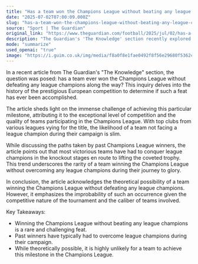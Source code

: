 ```yaml
---
title: "Has a team won the Champions League without beating any league champions? | The Knowledge"
date: "2025-07-02T07:00:09.000Z"
slug: "has-a-team-won-the-champions-league-without-beating-any-league-champions-or-the-knowledge"
source: "Sport | The Guardian"
original_link: "https://www.theguardian.com/football/2025/jul/02/has-a-football-team-won-the-champions-league-without-beating-any-league-champions"
description: "The Guardian's 'The Knowledge' section recently explored the question of whether a team has ever won the Champions League without defeating any league champions. The article highlights the difficulty of achieving this feat due to the high level of competition and quality of teams in the tournament. Most past Champions League winners have had to face league champions in the knockout stages, underscoring the rarity of winning the title without overcoming such opponents. While theoretically possible, the article emphasizes the slim likelihood of a team winning the Champions League without defeating any league champions along the way."
mode: "summarize"
used_openai: "true"
image: "https://i.guim.co.uk/img/media/f8a0f8e1fae0492f8f56e29680f5362c224d286e/366_0_2915_2333/master/2915.jpg?width=1200&height=630&quality=85&auto=format&fit=crop&overlay-align=bottom%2Cleft&overlay-width=100p&overlay-base64=L2ltZy9zdGF0aWMvb3ZlcmxheXMvdGctZGVmYXVsdC5wbmc&enable=upscale&s=bb7734302d3b628850d0343499477162"
---
```


In a recent article from The Guardian's "The Knowledge" section, the question was posed: has a team ever won the Champions League without defeating any league champions along the way? This inquiry delves into the history of the prestigious European competition to determine if such a feat has ever been accomplished.

The article sheds light on the immense challenge of achieving this particular milestone, attributing it to the exceptional level of competition and the quality of teams participating in the Champions League. With top clubs from various leagues vying for the title, the likelihood of a team not facing a league champion during their campaign is slim.

While discussing the paths taken by past Champions League winners, the article points out that most victorious teams have had to conquer league champions in the knockout stages en route to lifting the coveted trophy. This trend underscores the rarity of a team winning the Champions League without overcoming any league champions during their journey to glory.

In conclusion, the article acknowledges the theoretical possibility of a team winning the Champions League without defeating any league champions. However, it emphasizes the improbability of such an occurrence given the competitive nature of the tournament and the caliber of teams involved.

Key Takeaways:
- Winning the Champions League without beating any league champions is a rare and challenging feat.
- Past winners have typically had to overcome league champions during their campaign.
- While theoretically possible, it is highly unlikely for a team to achieve this milestone in the Champions League.